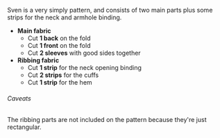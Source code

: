 Sven is a very simply pattern, and consists of two main parts plus some strips for the neck and armhole binding.

- **Main fabric**
  - Cut **1 back** on the fold
  - Cut **1 front** on the fold
  - Cut **2 sleeves** with good sides together
- **Ribbing fabric**
  - Cut **1 strip** for the neck opening binding
  - Cut **2 strips**  for the cuffs
  - Cut **1 strip**  for the hem

<Warning>

###### Caveats

The ribbing parts are not included on the pattern because they're just rectangular.

</Warning>
